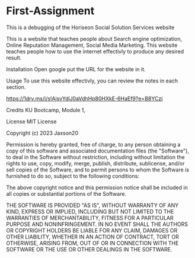 # First-Assignment
This is a debugging of the Horiseon Social Solution Services website

This is a website that teaches people about Search engine optimization, Online Reputation Management, Social Media Marketing. This website teaches people how to use the internet effectivly to produce any desired result.

Installation
Open google put the URL for the website in it.

Usage
To use this website effectivly, you can review the notes in each section. 

https://1drv.ms/i/s!AjsvYdlJ0aVdhHp80HXkE-6HaEf9?e=B8YCzi

Credits
KU Bootcamp, Module 1,

License
MIT License

Copyright (c) 2023 Jaxson20

Permission is hereby granted, free of charge, to any person obtaining a copy of this software and associated documentation files (the "Software"), to deal in the Software without restriction, including without limitation the rights to use, copy, modify, merge, publish, distribute, sublicense, and/or sell copies of the Software, and to permit persons to whom the Software is furnished to do so, subject to the following conditions:

The above copyright notice and this permission notice shall be included in all copies or substantial portions of the Software.

THE SOFTWARE IS PROVIDED "AS IS", WITHOUT WARRANTY OF ANY KIND, EXPRESS OR IMPLIED, INCLUDING BUT NOT LIMITED TO THE WARRANTIES OF MERCHANTABILITY, FITNESS FOR A PARTICULAR PURPOSE AND NONINFRINGEMENT. IN NO EVENT SHALL THE AUTHORS OR COPYRIGHT HOLDERS BE LIABLE FOR ANY CLAIM, DAMAGES OR OTHER LIABILITY, WHETHER IN AN ACTION OF CONTRACT, TORT OR OTHERWISE, ARISING FROM, OUT OF OR IN CONNECTION WITH THE SOFTWARE OR THE USE OR OTHER DEALINGS IN THE SOFTWARE.
